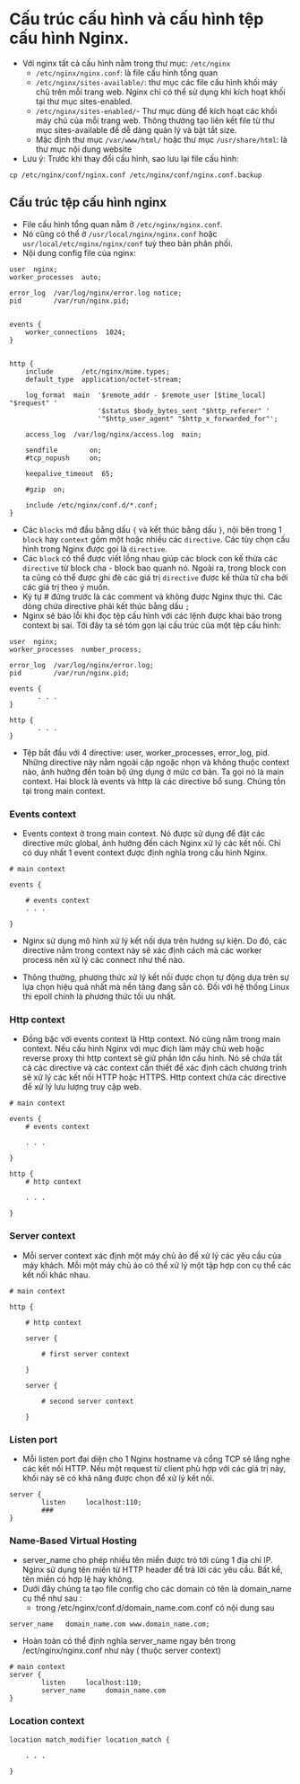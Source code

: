 #  Cấu trúc cấu hình và cấu hình tệp cấu hình Nginx.

-  Với nginx tất cả cấu hình nằm trong thư mục: `/etc/nginx`
   - `/etc/nginx/nginx.conf`: là file cấu hình tổng quan
   -  `/etc/nginx/sites-available/`: thư mục các file cấu hình khối máy chủ trên mỗi trang web. Nginx chỉ có thể sử dụng khi kích hoạt khối tại thư mục sites-enabled.
   -  `/etc/nginx/sites-enabled/`-  Thư mục dùng để kích hoạt các khối máy chủ của mỗi trang web. Thông thường tạo liên kết file từ thư mục sites-available để dễ dàng quản lý và bật tắt size.
   -  Mặc định thư mục `/var/www/html/` hoặc thư mục `/usr/share/html`: là thư mục nội dung website
- Lưu ý: Trước khi thay đổi cấu hình, sao lưu lại file cấu hình:
```
cp /etc/nginx/conf/nginx.conf /etc/nginx/conf/nginx.conf.backup
```
## Cấu trúc tệp cấu hình nginx
- File cấu hình tổng quan nằm ở `/etc/nginx/nginx.conf`.  
- Nó cũng có thể ở `/usr/local/nginx/nginx.conf` hoặc `usr/local/etc/nginx/nginx/conf` tuỳ theo bản phân phối.
- Nội dung config file của nginx:
```
user  nginx;
worker_processes  auto;

error_log  /var/log/nginx/error.log notice;
pid        /var/run/nginx.pid;


events {
    worker_connections  1024;
}


http {
    include       /etc/nginx/mime.types;
    default_type  application/octet-stream;

    log_format  main  '$remote_addr - $remote_user [$time_local] "$request" '
                      '$status $body_bytes_sent "$http_referer" '
                      '"$http_user_agent" "$http_x_forwarded_for"';

    access_log  /var/log/nginx/access.log  main;

    sendfile        on;
    #tcp_nopush     on;

    keepalive_timeout  65;

    #gzip  on;

    include /etc/nginx/conf.d/*.conf;
}
```
- Các `blocks` mở đầu bằng dấu `{` và kết thúc bằng dấu `}`, nội bên trong 1 `block` hay `context` gồm một hoặc nhiều các `directive`. Các tùy chọn cấu hình trong Nginx được gọi là `directive`.
- Các `block` có thể được viết lồng nhau giúp các block con kế thừa các `directive` từ block cha - block bao quanh nó. Ngoài ra, trong block con ta cũng có thể được ghi đè các giá trị `directive` được kế thừa tử cha bởi các giá trị theo ý muốn.
- Ký tự # đứng trước là các comment và không được Nginx thực thi. Các dòng chứa directive phải kết thúc bằng dấu `;`
- Nginx sẽ báo lỗi khi đọc tệp cấu hình với các lệnh được khai báo trong context bị sai. Tới đây ta sẽ tóm gọn lại cấu trúc của một tệp cấu hình:
```
user  nginx;
worker_processes  number_process;

error_log  /var/log/nginx/error.log;
pid        /var/run/nginx.pid;

events {
       . . .
}

http {
       . . .
}
```
-   Tệp bắt đầu với 4 directive: user, worker_processes, error_log, pid. Những directive này nằm ngoài cặp ngoặc nhọn và không thuộc context nào, ảnh hưởng đến toàn bộ ứng dụng ở mức cơ bản. Ta gọi nó là main context. Hai block là events và http là các directive bổ sung. Chúng tồn tại trong main context.

### Events context
-   Events context ở trong main context. Nó được sử dụng để đặt các directive mức global, ảnh hưởng đến cách Nginx xử lý các kết nối. Chỉ có duy nhất 1 event context được định nghĩa trong cấu hình Nginx.
```
# main context

events {

    # events context
    . . .

}
```
- Nginx sử dụng mô hình xử lý kết nối dựa trên hướng sự kiện. Do đó, các directive nằm trong context này sẽ xác định cách mà các worker process nên xử lý các connect như thế nào.

- Thông thường, phương thức xử lý kết nối được chọn tự động dựa trên sự lựa chọn hiệu quả nhất mà nền tảng đang sẵn có. Đối với hệ thống Linux thì epoll chính là phương thức tối ưu nhất.
### Http context
- Đồng bậc với events context là Http context. Nó cũng nằm trong main context. Nếu cấu hình Nginx với mục đích làm máy chủ web hoặc reverse proxy thì http context sẽ giữ phần lớn cấu hình. Nó sẽ chứa tất cả các directive và các context cần thiết để xác định cách chương trình sẽ xử lý các kết nối HTTP hoặc HTTPS. Http context chứa các directive để xử lý lưu lượng truy cập web.
```
# main context

events {
    # events context

    . . .

}

http {
    # http context

    . . .

}
```
### Server context
- Mỗi server context xác định một máy chủ ảo để xử lý các yêu cầu của máy khách. Mỗi một máy chủ ảo có thể xử lý một tập hợp con cụ thể các kết nối khác nhau.
```
# main context

http {

    # http context

    server {

        # first server context

    }

    server {

        # second server context

    }

```
### Listen port
- Mỗi listen port đại diện cho 1 Nginx hostname và cổng TCP sẽ lắng nghe các kết nối HTTP. Nếu một request từ client phù hợp với các giá trị này, khối này sẽ có khả năng được chọn để xử lý kết nối.
```
server {
		listen     localhost:110;
		###
}
```
### Name-Based Virtual Hosting
- server_name cho phép nhiều tên miền được trỏ tới cùng 1 địa chỉ IP. Nginx sử dụng tên miền từ HTTP header để trả lời các yêu cầu. Bất kể, tên miền có hợp lệ hay không.
- Dưới đây chúng ta tạo file config cho các domain có tên là domain_name cụ thể như sau :
    - trong /etc/nginx/conf.d/domain_name.com.conf có nội dung sau
```
server_name   domain_name.com www.domain_name.com;
```
-   Hoàn toàn có thể định nghĩa server_name ngay bên trong /ect/nginx/nginx.conf như này ( thuộc server context)
```
# main context
server {
		listen     localhost:110;
		server_name     domain_name.com
}
```
### Location context
```
location match_modifier location_match {

    . . .

}
```


